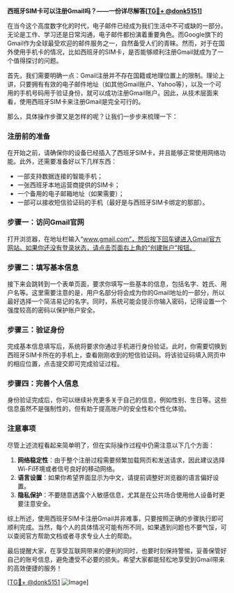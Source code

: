 **西班牙SIM卡可以注册Gmail吗？——一份详尽解答[[TG💪+ @donk5151](https://t.me/s/donk5151)]**

在当今这个高度数字化的时代，电子邮件已经成为我们生活中不可或缺的一部分。无论是工作、学习还是日常沟通，电子邮件都扮演着重要角色。而Google旗下的Gmail作为全球最受欢迎的邮件服务之一，自然备受人们的青睐。然而，对于在国外使用手机卡的情况，比如西班牙的SIM卡，是否能够顺利注册Gmail就成为了一个值得探讨的问题。

首先，我们需要明确一点：Gmail注册并不存在国籍或地理位置上的限制。理论上讲，只要拥有有效的电子邮件地址（如其他Gmail账户、Yahoo等），以及一个可用的手机号码用于验证身份，就可以成功注册Gmail账户。因此，从技术层面来看，使用西班牙SIM卡来注册Gmail是完全可行的。

那么，具体操作步骤又是怎样的呢？让我们一步步来梳理一下：

### 注册前的准备

在开始之前，请确保你的设备已经插入了西班牙SIM卡，并且能够正常使用网络功能。此外，还需要准备好以下几样东西：
- 一部支持数据连接的智能手机；
- 一张西班牙本地运营商提供的SIM卡；
- 一个备用的电子邮箱地址（如果需要）；
- 一部可以接收短信验证码的手机（最好是与西班牙SIM卡绑定的那部）。

### 步骤一：访问Gmail官网

打开浏览器，在地址栏输入“www.gmail.com”，然后按下回车键进入Gmail官方网站。如果你还没有登录状态，请点击页面右上角的“创建账户”按钮。

### 步骤二：填写基本信息

接下来会跳转到一个表单页面，要求你填写一些基本的信息，包括名字、姓氏、用户名等。这里需要注意的是，用户名部分将会成为你的Gmail地址的一部分，所以最好选择一个简洁易记的名字。同时，系统可能会提示你输入密码，记得设置一个强度较高的密码以保护账户安全。

### 步骤三：验证身份

完成基本信息填写后，系统将要求你通过手机进行身份验证。此时，你需要切换到西班牙SIM卡所在的手机上，查看刚刚收到的短信验证码。将该验证码填入网页中的相应位置，点击提交即可完成验证过程。

### 步骤四：完善个人信息

身份验证完成后，你可以继续补充更多关于自己的信息，例如性别、生日等。这些信息虽然不是强制性的，但有助于提高账户的安全性和个性化体验。

### 注意事项

尽管上述流程看起来简单明了，但在实际操作过程中仍需注意以下几个方面：
1. **网络稳定性**：由于整个注册过程需要频繁加载网页和发送请求，因此建议选择Wi-Fi环境或者信号良好的移动网络。
2. **语言设置**：如果你希望界面显示为中文，请提前调整好浏览器的语言偏好设置。
3. **隐私保护**：不要随意透露个人敏感信息，尤其是在公共场合使用他人设备时更要注意安全。

综上所述，使用西班牙SIM卡注册Gmail并非难事，只要按照正确的步骤执行即可顺利完成。当然，每个人的具体情况可能有所不同，如果遇到问题也不要气馁，可以查阅官方帮助文档或者寻求专业人士的帮助。

最后提醒大家，在享受互联网带来的便利的同时，也要时刻保持警惕，妥善保管好自己的账号信息，避免遭受不必要的损失。希望大家都能轻松地享受到Gmail带来的高效便捷的服务！

[[TG💪+ @donk5151](https://t.me/s/donk5151) ![Image](https://i.postimg.cc/rwNCRYN7/Snipaste-2025-04-30-17-27-05.png)]